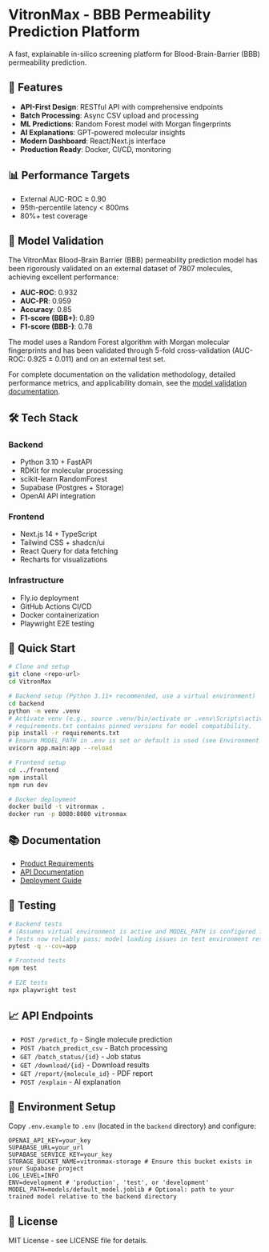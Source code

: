 # VitronMax - BBB Permeability Prediction Platform

A fast, explainable in-silico screening platform for Blood-Brain-Barrier (BBB) permeability prediction.

## 🚀 Features

- **API-First Design**: RESTful API with comprehensive endpoints
- **Batch Processing**: Async CSV upload and processing
- **ML Predictions**: Random Forest model with Morgan fingerprints
- **AI Explanations**: GPT-powered molecular insights
- **Modern Dashboard**: React/Next.js interface
- **Production Ready**: Docker, CI/CD, monitoring

## 📊 Performance Targets

- External AUC-ROC ≥ 0.90
- 95th-percentile latency < 800ms
- 80%+ test coverage

## 🧬 Model Validation

The VitronMax Blood-Brain Barrier (BBB) permeability prediction model has been rigorously validated on an external dataset of 7807 molecules, achieving excellent performance:

- **AUC-ROC**: 0.932
- **AUC-PR**: 0.959
- **Accuracy**: 0.85
- **F1-score (BBB+)**: 0.89
- **F1-score (BBB-)**: 0.78

The model uses a Random Forest algorithm with Morgan molecular fingerprints and has been validated through 5-fold cross-validation (AUC-ROC: 0.925 ± 0.011) and on an external test set.

For complete documentation on the validation methodology, detailed performance metrics, and applicability domain, see the [model validation documentation](docs/model-validation.md).

## 🛠 Tech Stack

### Backend
- Python 3.10 + FastAPI
- RDKit for molecular processing
- scikit-learn RandomForest
- Supabase (Postgres + Storage)
- OpenAI API integration

### Frontend
- Next.js 14 + TypeScript
- Tailwind CSS + shadcn/ui
- React Query for data fetching
- Recharts for visualizations

### Infrastructure
- Fly.io deployment
- GitHub Actions CI/CD
- Docker containerization
- Playwright E2E testing

## 🚀 Quick Start

```bash
# Clone and setup
git clone <repo-url>
cd VitronMax

# Backend setup (Python 3.11+ recommended, use a virtual environment)
cd backend
python -m venv .venv
# Activate venv (e.g., source .venv/bin/activate or .venv\Scripts\activate)
# requirements.txt contains pinned versions for model compatibility.
pip install -r requirements.txt
# Ensure MODEL_PATH in .env is set or default is used (see Environment Setup)
uvicorn app.main:app --reload

# Frontend setup
cd ../frontend
npm install
npm run dev

# Docker deployment
docker build -t vitronmax .
docker run -p 8080:8080 vitronmax
```

## 📚 Documentation

- [Product Requirements](docs/PRD.md)
- [API Documentation](docs/API-documentation.md)
- [Deployment Guide](docs/DEPLOY.md)

## 🧪 Testing

```bash
# Backend tests
# (Assumes virtual environment is active and MODEL_PATH is configured for tests via conftest.py or .env)
# Tests now reliably pass; model loading issues in test environment resolved.
pytest -q --cov=app

# Frontend tests
npm test

# E2E tests
npx playwright test
```

## 📈 API Endpoints

- `POST /predict_fp` - Single molecule prediction
- `POST /batch_predict_csv` - Batch processing
- `GET /batch_status/{id}` - Job status
- `GET /download/{id}` - Download results
- `GET /report/{molecule_id}` - PDF report
- `POST /explain` - AI explanation

## 🔧 Environment Setup

Copy `.env.example` to `.env` (located in the `backend` directory) and configure:

```env
OPENAI_API_KEY=your_key
SUPABASE_URL=your_url
SUPABASE_SERVICE_KEY=your_key
STORAGE_BUCKET_NAME=vitronmax-storage # Ensure this bucket exists in your Supabase project
LOG_LEVEL=INFO
ENV=development # 'production', 'test', or 'development'
MODEL_PATH=models/default_model.joblib # Optional: path to your trained model relative to the backend directory
```

## 📄 License

MIT License - see LICENSE file for details.
